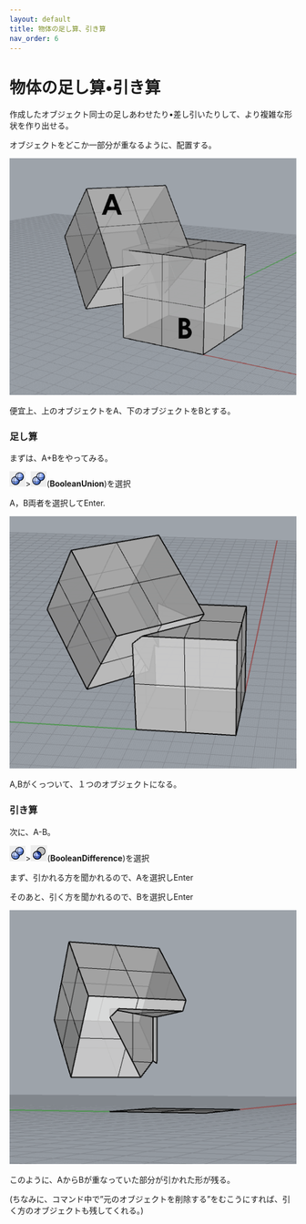 ```yaml
---
layout: default
title: 物体の足し算、引き算
nav_order: 6
---
```


# 物体の足し算•引き算

作成したオブジェクト同士の足しあわせたり•差し引いたりして、より複雑な形状を作り出せる。

オブジェクトをどこか一部分が重なるように、配置する。


<img src="./images/スクリーンショット 2016-05-12 11.51.38.png" alt="hi" class="inline"/>

便宜上、上のオブジェクトをA、下のオブジェクトをBとする。

### 足し算

まずは、A+Bをやってみる。

<img src="./images/スクリーンショット 2016-05-12 11.29.57.png" alt="hi" class="inline"/>><img src="./images/スクリーンショット 2016-05-12 11.29.57.png" alt="hi" class="inline"/>(**BooleanUnion**)を選択

A，B両者を選択してEnter.


<img src="./images/スクリーンショット 2016-05-12 11.40.18.png" alt="hi" class="inline"/>

A,Bがくっついて、１つのオブジェクトになる。

### 引き算

次に、A-B。

<img src="./images/スクリーンショット 2016-05-12 11.29.57.png" alt="hi" class="inline"/>><img src="./images/スクリーンショット 2016-05-12 11.30.12.png" alt="hi" class="inline"/>(**BooleanDifference**)を選択

まず、引かれる方を聞かれるので、Aを選択しEnter

そのあと、引く方を聞かれるので、Bを選択しEnter


<img src="./images/スクリーンショット 2016-05-12 11.40.45.png" alt="hi" class="inline"/>

このように、AからBが重なっていた部分が引かれた形が残る。

(ちなみに、コマンド中で”元のオブジェクトを削除する”をむこうにすれば、引く方のオブジェクトも残してくれる。)
